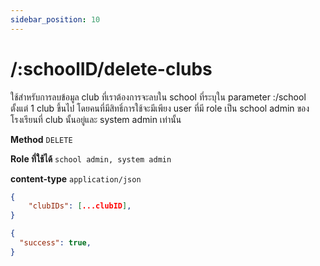 ```yaml
---
sidebar_position: 10
---
```


# /:schoolID/delete-clubs


ใช้สำหรับการลบข้อมูล club ที่เราต้องการจะลบใน school ที่ระบุใน parameter :/school ตั้งแต่ 1 club ขึ้นไป โดยคนที่มีสิทธิ์การใช้จะมีเพียง user ที่มี role เป็น school admin ของโรงเรียนที่ club นั้นอยู่และ system admin เท่านั้น

**Method** `DELETE`


**Role ที่ใช้ได้** `school admin, system admin`


**content-type** `application/json`

```json title="Request"
{
    "clubIDs": [...clubID],
}
```

```json title="Response"
{
  "success": true,
}
```